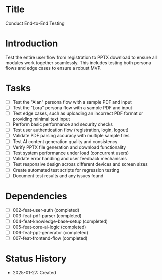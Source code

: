 # Title
Conduct End-to-End Testing

# Introduction
Test the entire user flow from registration to PPTX download to ensure all modules work together seamlessly. This includes testing both persona flows and edge cases to ensure a robust MVP.

# Tasks
- [ ] Test the "Alan" persona flow with a sample PDF and input
- [ ] Test the "Lora" persona flow with a sample PDF and input
- [ ] Test edge cases, such as uploading an incorrect PDF format or providing minimal text input
- [ ] Perform basic performance and security checks
- [ ] Test user authentication flow (registration, login, logout)
- [ ] Validate PDF parsing accuracy with multiple sample files
- [ ] Test AI content generation quality and consistency
- [ ] Verify PPTX file generation and download functionality
- [ ] Test system performance under load (concurrent users)
- [ ] Validate error handling and user feedback mechanisms
- [ ] Test responsive design across different devices and screen sizes
- [ ] Create automated test scripts for regression testing
- [ ] Document test results and any issues found

# Dependencies
- [ ] 002-feat-user-auth (completed)
- [ ] 003-feat-pdf-parser (completed)
- [ ] 004-feat-knowledge-base-setup (completed)
- [ ] 005-feat-core-ai-logic (completed)
- [ ] 006-feat-ppt-generator (completed)
- [ ] 007-feat-frontend-flow (completed)

# Status History
- 2025-01-27: Created 